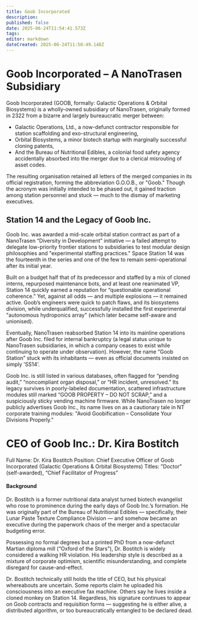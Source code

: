 ```yaml
---
title: Goob Incorporated
description: 
published: false
date: 2025-06-24T11:54:41.573Z
tags: 
editor: markdown
dateCreated: 2025-06-24T11:50:49.148Z
---
```


# Goob Incorporated – A NanoTrasen Subsidiary
Goob Incorporated (GOOB, formally: Galactic Operations & Orbital Biosystems) is a wholly-owned subsidiary of NanoTrasen, originally formed in 2322 from a bizarre and largely bureaucratic merger between:

- Galactic Operations, Ltd., a now-defunct contractor responsible for station scaffolding and exo-structural engineering,
- Orbital Biosystems, a minor biotech startup with marginally successful cloning patents,
- And the Bureau of Nutritional Edibles, a colonial food safety agency accidentally absorbed into the merger due to a clerical misrouting of asset codes.

The resulting organisation retained all letters of the merged companies in its official registration, forming the abbreviation G.O.O.B., or "Goob." Though the acronym was initially intended to be phased out, it gained traction among station personnel and stuck — much to the dismay of marketing executives.

## Station 14 and the Legacy of Goob Inc.
Goob Inc. was awarded a mid-scale orbital station contract as part of a NanoTrasen “Diversity in Development” initiative — a failed attempt to delegate low-priority frontier stations to subsidiaries to test modular design philosophies and "experimental staffing practices." Space Station 14 was the fourteenth in the series and one of the few to remain semi-operational after its initial year.

Built on a budget half that of its predecessor and staffed by a mix of cloned interns, repurposed maintenance bots, and at least one reanimated VP, Station 14 quickly earned a reputation for “questionable operational coherence.” Yet, against all odds — and multiple explosions — it remained active. Goob’s engineers were quick to patch flaws, and its biosystems division, while underqualified, successfully installed the first experimental "autonomous hydroponics array" (which later became self-aware and unionised).

Eventually, NanoTrasen reabsorbed Station 14 into its mainline operations after Goob Inc. filed for internal bankruptcy (a legal status unique to NanoTrasen subsidiaries, in which a company ceases to exist while continuing to operate under observation). However, the name “Goob Station” stuck with its inhabitants — even as official documents insisted on simply 'SS14'.

Goob Inc. is still listed in various databases, often flagged for “pending audit,” “noncompliant organ disposal,” or “HR incident, unresolved.” Its legacy survives in poorly-labeled documentation, scattered infrastructure modules still marked “GOOB PROPERTY – DO NOT SCRAP,” and a suspiciously sticky vending machine firmware.
While NanoTrasen no longer publicly advertises Goob Inc., its name lives on as a cautionary tale in NT corporate training modules: "Avoid Goobification – Consolidate Your Divisions Properly."

# CEO of Goob Inc.: Dr. Kira Bostitch
Full Name: Dr. Kira Bostitch
Position: Chief Executive Officer of Goob Incorporated (Galactic Operations & Orbital Biosystems)
Titles: "Doctor" (self-awarded), “Chief Facilitator of Progress”

#### Background
Dr. Bostitch is a former nutritional data analyst turned biotech evangelist who rose to prominence during the early days of Goob Inc.’s formation. He was originally part of the Bureau of Nutritional Edibles — specifically, their Lunar Paste Texture Compliance Division — and somehow became an executive during the paperwork chaos of the merger and a spectacular budgeting error.

Possessing no formal degrees but a printed PhD from a now-defunct Martian diploma mill (“Oxford of the Stars”), Dr. Bostitch is widely considered a walking HR violation. His leadership style is described as a mixture of corporate optimism, scientific misunderstanding, and complete disregard for cause-and-effect.

Dr. Bostitch technically still holds the title of CEO, but his physical whereabouts are uncertain. Some reports claim he uploaded his consciousness into an executive fax machine. Others say he lives inside a cloned monkey on Station 14. Regardless, his signature continues to appear on Goob contracts and requisition forms — suggesting he is either alive, a distributed algorithm, or too bureaucratically entangled to be declared dead.